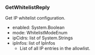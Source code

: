 ### GetWhitelistReply
Get IP whitelist configuration.

- enabled: System.Boolean
- mode: WhitelistModeEnum
- ipCidrs: list of System.Strings
- ipInfos: list of IpInfos
  - List of all IP entries in the allowlist.
